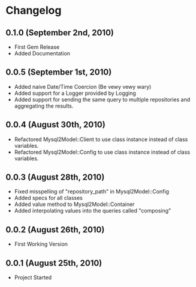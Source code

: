 # Changelog

## 0.1.0 (September 2nd, 2010)
* First Gem Release
* Added Documentation

## 0.0.5 (September 1st, 2010)
* Added naive Date/Time Coercion (Be vewy vewy wary)
* Added support for a Logger provided by Logging
* Added support for sending the same query to multiple repositories and aggregating the results.

## 0.0.4 (August 30th, 2010)
* Refactored Mysql2Model::Client to use class instance instead of class variables.
* Refactored Mysql2Model::Config to use class instance instead of class variables.

## 0.0.3 (August 28th, 2010)
* Fixed misspelling of "repository_path" in Mysql2Model::Config
* Added specs for all classes
* Added value method to Mysql2Model::Container
* Added interpolating values into the queries called "composing"

## 0.0.2 (August 26th, 2010)
* First Working Version

## 0.0.1 (August 25th, 2010)
* Project Started